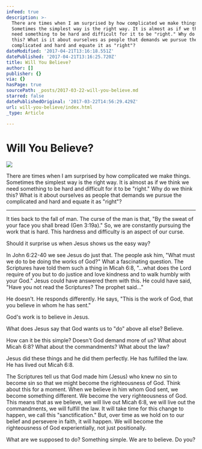 ```yaml
---
inFeed: true
description: >-
  There are times when I am surprised by how complicated we make things.
  Sometimes the simplest way is the right way. It is almost as if we think we
  need something to be hard and difficult for it to be "right." Why do we think
  this? What is it about ourselves as people that demands we pursue the
  complicated and hard and equate it as "right"?
dateModified: '2017-04-21T13:16:18.551Z'
datePublished: '2017-04-21T13:16:25.720Z'
title: Will You Believe?
author: []
publisher: {}
via: {}
hasPage: true
sourcePath: _posts/2017-03-22-will-you-believe.md
starred: false
datePublishedOriginal: '2017-03-22T14:56:29.429Z'
url: will-you-believe/index.html
_type: Article

---
```

# Will You Believe?
![](https://the-grid-user-content.s3-us-west-2.amazonaws.com/e9c0e32c-c034-4c9f-ab63-b8d1aabf827f.jpg)

There are times when I am surprised by how complicated we make things. Sometimes the simplest way is the right way. It is almost as if we think we need something to be hard and difficult for it to be "right." Why do we think this? What is it about ourselves as people that demands we pursue the complicated and hard and equate it as "right"?

---

It ties back to the fall of man. The curse of the man is that, "By the sweat of your face you shall bread (Gen 3:19a)." So, we are constantly pursuing the work that is hard. This hardness and difficulty is an aspect of our curse.

Should it surprise us when Jesus shows us the easy way?

In John 6:22-40 we see Jesus do just that. The people ask him, "What must we do to be doing the works of God?" What a fascinating question. The Scriptures have told them such a thing in Micah 6:8, "...what does the Lord require of you but to do justice and love kindness and to walk humbly with your God." Jesus could have answered them with this. He could have said, "Have you not read the Scriptures? The prophet said..."

He doesn't. He responds differently. He says, "This is the work of God, that you believe in whom he has sent."

God's work is to believe in Jesus.

What does Jesus say that God wants us to "do" above all else? Believe.

How can it be this simple? Doesn't God demand more of us? What about Micah 6:8? What about the commandments? What about the law?

Jesus did these things and he did them perfectly. He has fulfilled the law. He has lived out Micah 6:8\.

The Scriptures tell us that God made him (Jesus) who knew no sin to become sin so that we might become the righteousness of God. Think about this for a moment. When we believe in him whom God sent, we become something different. We become the very righteousness of God. This means that as we believe, we will live out Micah 6:8, we will live out the commandments, we will fulfill the law. It will take time for this change to happen, we call this "sanctification." But, over time as we hold on to our belief and persevere in faith, it will happen. We will become the righteousness of God experientially, not just positionally.

What are we supposed to do? Something simple. We are to believe. Do you?